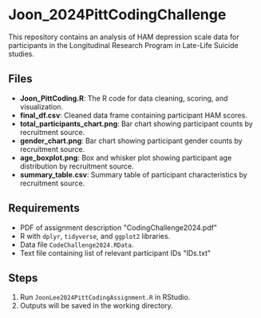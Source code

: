# Joon_2024PittCodingChallenge
This repository contains an analysis of HAM depression scale data for participants in the  Longitudinal Research Program in Late-Life Suicide studies.

## Files
- **Joon_PittCoding.R**: The R code for data cleaning, scoring, and visualization.
- **final_df.csv**: Cleaned data frame containing participant HAM scores.
- **total_participants_chart.png**: Bar chart showing participant counts by recruitment source.
- **gender_chart.png**: Bar chart showing participant gender counts by recruitment source.
- **age_boxplot.png**: Box and whisker plot showing participant age distribution by recruitment source.
- **summary_table.csv**: Summary table of participant characteristics by recruitment source.

## Requirements
- PDF of assignment description "CodingChallenge2024.pdf"
- R with `dplyr`, `tidyverse`, and `ggplot2` libraries.
- Data file `CodeChallenge2024.RData`.
- Text file containing list of relevant participant IDs "IDs.txt"

## Steps
1. Run `JoonLee2024PittCodingAssignment.R` in RStudio.
2. Outputs will be saved in the working directory.
